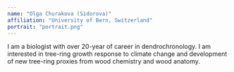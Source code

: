 ```yaml
---
name: "Olga Churakova (Sidorova)"
affiliation: "University of Bern, Switzerland"
portrait: "portrait.png"
---
```


I am a biologist with over 20-year of career in dendrochronology. I am interested in tree-ring growth response to climate change and development of new tree-ring proxies from wood chemistry and wood anatomy.
